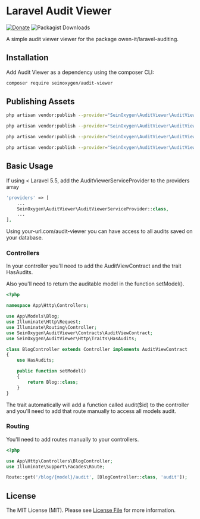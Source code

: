 # Laravel Audit Viewer #

[![Donate](https://img.shields.io/badge/Donate-PayPal-green.svg)](https://www.paypal.com/donate/?hosted_button_id=6CYVR8U4VDMAA) ![Packagist Downloads](https://img.shields.io/packagist/dt/seinoxygen/audit-viewer?label=Downloads)

A simple audit viewer viewer for the package owen-it/laravel-auditing.

## Installation

Add Audit Viewer as a dependency using the composer CLI:

```bash
composer require seinoxygen/audit-viewer
```

## Publishing Assets

```bash
php artisan vendor:publish --provider="SeinOxygen\AuditViewer\AuditViewerServiceProvider" --tag=config

php artisan vendor:publish --provider="SeinOxygen\AuditViewer\AuditViewerServiceProvider" --tag=views

php artisan vendor:publish --provider="SeinOxygen\AuditViewer\AuditViewerServiceProvider" --tag=view-components

php artisan vendor:publish --provider="SeinOxygen\AuditViewer\AuditViewerServiceProvider" --tag=translations
```

## Basic Usage

If using < Laravel 5.5, add the AuditViewerServiceProvider to the providers array

```php
'providers' => [
    ...
    SeinOxygen\AuditViewer\AuditViewerServiceProvider::class,
    ...
],
```

Using your-url.com/audit-viewer you can have access to all audits saved on your database.

### Controllers

In your controller you'll need to add the AuditViewContract and the trait HasAudits.

Also you'll need to return the auditable model in the function setModel().

```php
<?php

namespace App\Http\Controllers;

use App\Models\Blog;
use Illuminate\Http\Request;
use Illuminate\Routing\Controller;
use SeinOxygen\AuditViewer\Contracts\AuditViewContract;
use SeinOxygen\AuditViewer\Http\Traits\HasAudits;

class BlogController extends Controller implements AuditViewContract
{
    use HasAudits;

    public function setModel()
    {
        return Blog::class;
    }
}
```

The trait automatically will add a function called audit($id) to the controller and you'll need to add that route manually to access all models audit.

### Routing

You'll need to add routes manually to your controllers.

```php
<?php

use App\Http\Controllers\BlogController;
use Illuminate\Support\Facades\Route;

Route::get('/blog/{model}/audit', [BlogController::class, 'audit']);
```

## License

The MIT License (MIT). Please see [License File](LICENSE.md) for more information.
